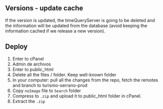 ## Versions - update cache

If the version is updated, the timeQueryServer is going to be deleted and the information will be updated from the database (avoid keeping the information cached if we release a new version).

## Deploy

1. Enter to cPanel
2. Admin de archivos
3. Enter to public_html
4. Delete all the files / folder. Keep well-known folder
5. In your computer: pull all the changes from the repo, fetch the remotes and branch to turismo-serrano-prod
6. Copy `noImage` file to `Search` folder
7. Compress to `.zip` and upload it to public_html folder in cPanel.
8. Extract the `.zip`
